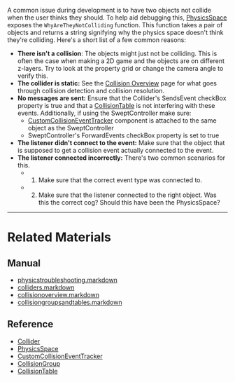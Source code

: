 A common issue during development is to have two objects not collide when the user thinks they should. To help aid debugging this, [PhysicsSpace](https://plasmaengine.github.io/PlasmaDocs/Manual/plasmamanual/physics/physicstroubleshooting/physicsspace.markdown) exposes the `WhyAreTheyNotColliding` function. This function takes a pair of objects and returns a string signifying why the physics space doesn't think they're colliding. Here's a short list of a few common reasons:
 - **There isn't a collision**: The objects might just not be colliding. This is often the case when making a 2D game and the objects are on different z-layers. Try to look at the property grid or change the camera angle to verify this.
 - **The collider is static:** See the [Collision Overview](https://plasmaengine.github.io/PlasmaDocs/Manual/plasmamanual/physics/physicstroubleshooting/collisionoverview.markdown) page for what goes through collision detection and collision resolution.
 - **No messages are sent:** Ensure that the Collider's SendsEvent checkBox property is true and that a [CollisionTable](https://plasmaengine.github.io/PlasmaDocs/Manual/plasmamanual/physics/physicstroubleshooting/collisionoverview/collisiongroupsandtables.markdown) is not interfering with these events. Additionally, if using the SweptController make sure:
    - [CustomCollisionEventTracker](https://github.com/PlasmaEngine/PlasmaDocs/blob/master/code_reference/class_reference/customcollisioneventtracker.markdown) component is attached to the same object as the SweptController
    - SweptController's ForwardEvents checkBox property is set to true
 - **The listener didn't connect to the event:** Make sure that the object that is supposed to get a collision event actually connected to the event.
 - **The listener connected incorrectly:** There's two common scenarios for this.
   - 1. Make sure that the correct event type was connected to.
   - 2. Make sure that the listener connected to the right object. Was this the correct cog? Should this have been the PhysicsSpace?

---
 #  Related Materials
 ##  Manual
- [physicstroubleshooting.markdown](https://plasmaengine.github.io/PlasmaDocs/Manual/plasmamanual/physics/physicstroubleshooting.markdown)
- [colliders.markdown](https://plasmaengine.github.io/PlasmaDocs/Manual/plasmamanual/physics/physicstroubleshooting/colliders.markdown)
- [collisionoverview.markdown](https://plasmaengine.github.io/PlasmaDocs/Manual/plasmamanual/physics/physicstroubleshooting/collisionoverview.markdown)
- [collisiongroupsandtables.markdown](https://plasmaengine.github.io/PlasmaDocs/Manual/plasmamanual/physics/physicstroubleshooting/collisionoverview/collisiongroupsandtables.markdown)

 ##  Reference
- [Collider](https://github.com/PlasmaEngine/PlasmaDocs/blob/master/code_reference/class_reference/collider.markdown)
- [PhysicsSpace](https://github.com/PlasmaEngine/PlasmaDocs/blob/master/code_reference/class_reference/physicsspace.markdown)
- [CustomCollisionEventTracker](https://github.com/PlasmaEngine/PlasmaDocs/blob/master/code_reference/class_reference/customcollisioneventtracker.markdown)
- [CollisionGroup](https://github.com/PlasmaEngine/PlasmaDocs/blob/master/code_reference/class_reference/collisiongroup.markdown)
- [CollisionTable](https://github.com/PlasmaEngine/PlasmaDocs/blob/master/code_reference/class_reference/collisiontable.markdown) 

 